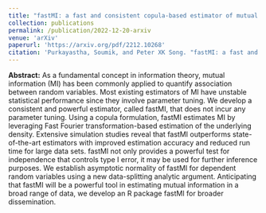 ```yaml
---
title: "fastMI: a fast and consistent copula-based estimator of mutual information."
collection: publications
permalink: /publication/2022-12-20-arxiv
venue: 'arXiv'
paperurl: 'https://arxiv.org/pdf/2212.10268'
citation: 'Purkayastha, Soumik, and Peter XK Song. "fastMI: a fast and consistent copula-based estimator of mutual information." arXiv preprint arXiv:2212.10268 (2022).'
---
```

  
**Abstract:** As a fundamental concept in information theory, mutual information (MI) has been commonly applied to quantify association between random variables. Most existing estimators of MI have unstable statistical performance since they involve parameter tuning. We develop a consistent and powerful estimator, called fastMI, that does not incur any parameter tuning. Using a copula formulation, fastMI estimates MI by leveraging Fast Fourier transformation-based estimation of the underlying density. Extensive simulation studies reveal that fastMI outperforms state-of-the-art estimators with improved estimation accuracy and reduced run time for large data sets. fastMI not only provides a powerful test for independence that controls type I error, it may be used for further inference purposes. We establish asymptotic normality of fastMI for dependent random variables using a new data-splitting analytic argument. Anticipating that fastMI will be a powerful tool in estimating mutual information in a broad range of data, we develop an R package fastMI for broader dissemination.
